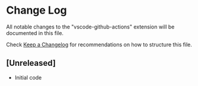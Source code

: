 # Change Log

All notable changes to the "vscode-github-actions" extension will be documented in this file.

Check [Keep a Changelog](http://keepachangelog.com/) for recommendations on how to structure this file.

## [Unreleased]

- Initial code